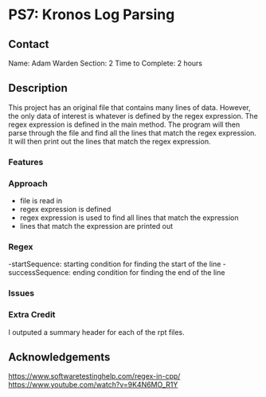 # PS7: Kronos Log Parsing

## Contact
Name: Adam Warden 
Section: 2
Time to Complete: 2 hours


## Description
This project has an original file that contains many lines of data. However, the only data of interest is whatever is defined by the regex expression. The regex expression is defined in the main method. The program will then parse through the file and find all the lines that match the regex expression. It will then print out the lines that match the regex expression.


### Features


### Approach
- file is read in
- regex expression is defined
- regex expression is used to find all lines that match the expression
- lines that match the expression are printed out

### Regex
-startSequence: starting condition for finding the start of the line
-successSequence: ending condition for finding the end of the line
### Issues

### Extra Credit
I outputed a summary header for each of the rpt files.

## Acknowledgements
https://www.softwaretestinghelp.com/regex-in-cpp/
https://www.youtube.com/watch?v=9K4N6MO_R1Y
